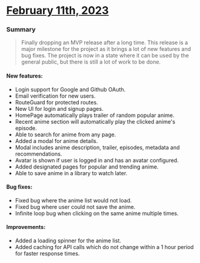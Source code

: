 # [February 11th, 2023]()

### Summary

> Finally dropping an MVP release after a long time. This release is a major milestone for the project as it brings a
> lot of new features and bug fixes. The project is now in a state where it can be used by the general public, but there
> is still a lot of work to be done.

#### New features:

* Login support for Google and Github OAuth.
* Email verification for new users.
* RouteGuard for protected routes.
* New UI for login and signup pages.
* HomePage automatically plays trailer of random popular anime.
* Recent anime section will automatically play the clicked anime's episode.
* Able to search for anime from any page.
* Added a modal for anime details.
* Modal includes anime description, trailer, episodes, metadata and recommendations.
* Avatar is shown if user is logged in and has an avatar configured.
* Added designated pages for popular and trending anime.
* Able to save anime in a library to watch later.

#### Bug fixes:

* Fixed bug where the anime list would not load.
* Fixed bug where user could not save the anime.
* Infinite loop bug when clicking on the same anime multiple times.

#### Improvements:

* Added a loading spinner for the anime list.
* Added caching for API calls which do not change within a 1 hour period for faster response times.
